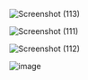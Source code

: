 ![Screenshot (113)](https://github.com/user-attachments/assets/b4054d0a-fe65-42c4-9db6-0e3ada67297f)

![Screenshot (111)](https://github.com/user-attachments/assets/4b9f3703-86c7-462a-a3dd-4ac56d4dcfc4)

![Screenshot (112)](https://github.com/user-attachments/assets/c86c9a7e-5c59-4b9a-930f-f77631ad4101)

![image](https://github.com/user-attachments/assets/65b9525b-81cb-4266-97f4-9f3e298d29b2)



